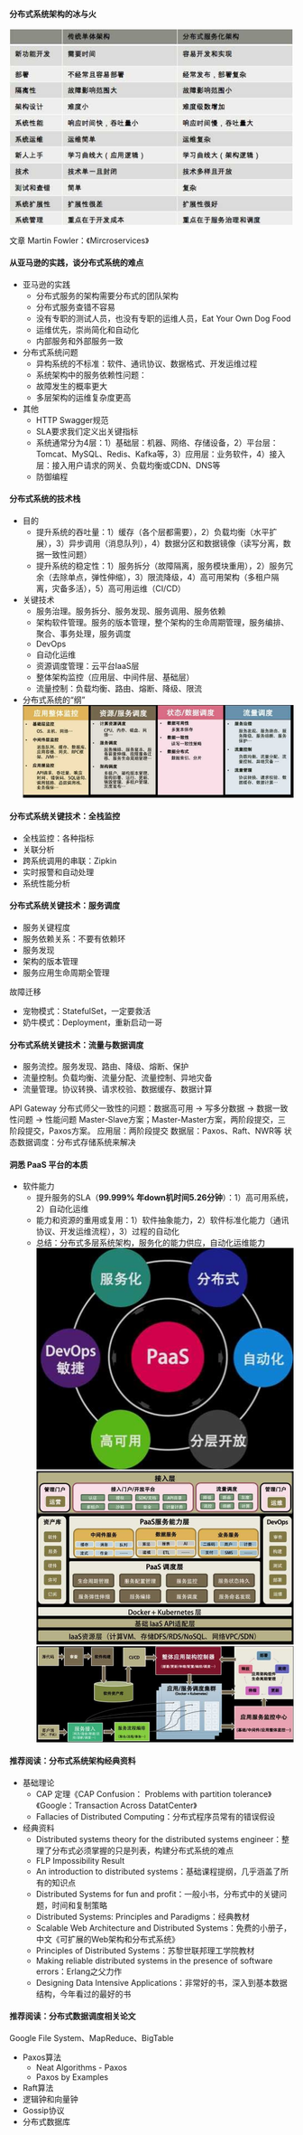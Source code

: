 #### 分布式系统架构的冰与火
![image](../../images/9057c3f5-a68d-40c7-8a38-ad3447930f6b.jpg)

文章 Martin Fowler：《Mircroservices》

#### 从亚马逊的实践，谈分布式系统的难点
- 亚马逊的实践
  - 分布式服务的架构需要分布式的团队架构
  - 分布式服务查错不容易
  - 没有专职的测试人员，也没有专职的运维人员，Eat Your Own Dog Food
  - 运维优先，崇尚简化和自动化
  - 内部服务和外部服务一致
- 分布式系统问题
  - 异构系统的不标准：软件、通讯协议、数据格式、开发运维过程
  - 系统架构中的服务依赖性问题：
  - 故障发生的概率更大
  - 多层架构的运维复杂度更高
- 其他
  - HTTP Swagger规范
  - SLA要求我们定义出关键指标
  - 系统通常分为4层：1）基础层：机器、网络、存储设备，2）平台层：Tomcat、MySQL、Redis、Kafka等，3）应用层：业务软件，4）接入层：接入用户请求的网关、负载均衡或CDN、DNS等
  - 防御编程

#### 分布式系统的技术栈
- 目的
  - 提升系统的吞吐量：1）缓存（各个层都需要），2）负载均衡（水平扩展），3）异步调用（消息队列），4）数据分区和数据镜像（读写分离，数据一致性问题）
  - 提升系统的稳定性：1）服务拆分（故障隔离，服务模块重用），2）服务冗余（去除单点，弹性伸缩），3）限流降级，4）高可用架构（多租户隔离，灾备多活），5）高可用运维（CI/CD）
- 关键技术
  - 服务治理。服务拆分、服务发现、服务调用、服务依赖
  - 架构软件管理。服务的版本管理，整个架构的生命周期管理，服务编排、聚合、事务处理，服务调度
  - DevOps
  - 自动化运维
  - 资源调度管理：云平台IaaS层
  - 整体架构监控（应用层、中间件层、基础层）
  - 流量控制：负载均衡、路由、熔断、降级、限流
- 分布式系统的“纲”
![image](../../images/5be50812-6b40-4352-9cea-3425f02bd00f.jpg)

#### 分布式系统关键技术：全栈监控
- 全栈监控：各种指标
- 关联分析
- 跨系统调用的串联：Zipkin
- 实时报警和自动处理
- 系统性能分析

#### 分布式系统关键技术：服务调度
- 服务关键程度
- 服务依赖关系：不要有依赖环
- 服务发现
- 架构的版本管理
- 服务应用生命周期全管理

故障迁移
- 宠物模式：StatefulSet，一定要救活
- 奶牛模式：Deployment，重新启动一哥

#### 分布式系统关键技术：流量与数据调度
- 服务流控。服务发现、路由、降级、熔断、保护
- 流量控制。负载均衡、流量分配、流量控制、异地灾备
- 流量管理。协议转换、请求校验、数据缓存、数据计算

API Gateway
分布式师父一致性的问题：数据高可用 -> 写多分数据 -> 数据一致性问题 -> 性能问题
Master-Slave方案；Master-Master方案，两阶段提交，三阶段提交，Paxos方案。
应用层：两阶段提交
数据层：Paxos、Raft、NWR等
状态数据调度：分布式存储系统来解决

#### 洞悉 PaaS 平台的本质
- 软件能力
  - 提升服务的SLA（**99.999% 年down机时间5.26分钟**）：1）高可用系统，2）自动化运维
  - 能力和资源的重用或复用：1）软件抽象能力，2）软件标准化能力（通讯协议、开发运维流程），3）过程的自动化
  - 总结：分布式多层系统架构，服务化的能力供应，自动化运维能力
![image](../../images/826c2c39-48f4-46aa-a364-574dad864671.jpg)
![image](../../images/7e7a9614-375b-4901-ad25-5723eba42637.jpg)
![image](../../images/a7045aa5-b53b-4320-a07a-505db0b91d84.jpg)

#### 推荐阅读：分布式系统架构经典资料
- 基础理论
  - CAP 定理《CAP Confusion： Problems with partition tolerance》《Google：Transaction Across DatatCenter》
  - Fallacies of Distributed Computing：分布式程序员常有的错误假设
- 经典资料
  - Distributed systems theory for the distributed systems engineer：整理了分布式必须掌握的只是列表，构建分布式系统的难点
  - FLP Impossibility Result
  - An introduction to distributed systems：基础课程提纲，几乎涵盖了所有的知识点
  - Distributed Systems for fun and profit：一般小书，分布式中的关键问题，时间和复制策略
  - Distributed Systems: Principles and Paradigms：经典教材
  - Scalable Web Architecture and Distributed Systems：免费的小册子，中文《可扩展的Web架构和分布式系统》
  - Principles of Distributed Systems：苏黎世联邦理工学院教材
  - Making reliable distributed systems in the presence of software errors：Erlang之父力作
  - Designing Data Intensive Applications：非常好的书，深入到基本数据结构，今年看过的最好的书

#### 推荐阅读：分布式数据调度相关论文
Google File System、MapReduce、BigTable
- Paxos算法
  - Neat Algorithms - Paxos
  - Paxos by Examples
- Raft算法
- 逻辑钟和向量钟
- Gossip协议
- 分布式数据库
